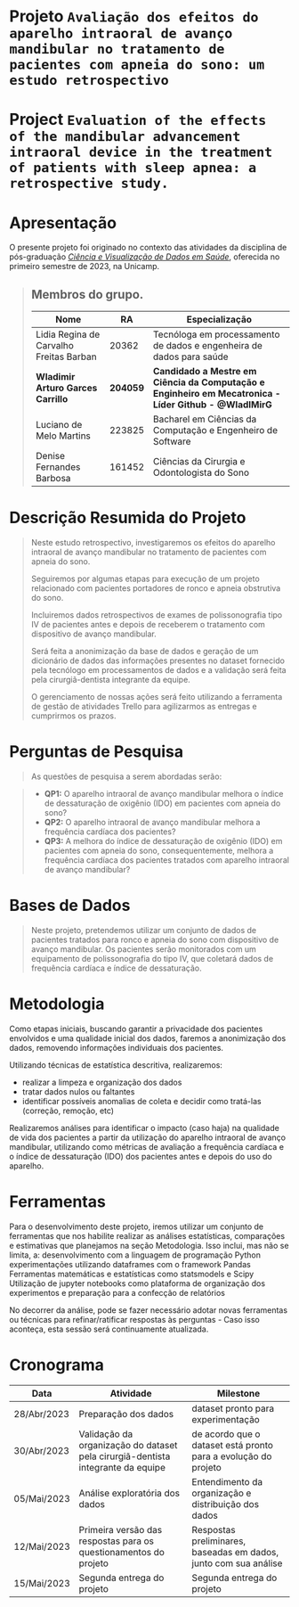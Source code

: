 # Projeto `Avaliação dos efeitos do aparelho intraoral de avanço mandibular no tratamento de pacientes com apneia do sono: um estudo retrospectivo`

# Project `Evaluation of the effects of the mandibular advancement intraoral device in the treatment of patients with sleep apnea: a retrospective study.`

# Apresentação

O presente projeto foi originado no contexto das atividades da disciplina de pós-graduação [*Ciência e Visualização de Dados em Saúde*](https://github.com/datasci4health/home), oferecida no primeiro semestre de 2023, na Unicamp.

> ## **Membros do grupo.**
> |**Nome**  | **RA** | **Especialização**|
> |--|--|--|
> | Lidia Regina de Carvalho Freitas Barban  | 20362  | Tecnóloga em processamento de dados e engenheira de dados para saúde|
> | **Wladimir Arturo Garces Carrillo**  | **204059**  | **Candidado a Mestre em Ciência da Computação e Enginheiro em Mecatronica - Líder Github - @WladIMirG**|
> | Luciano de Melo Martins  | 223825  |  Bacharel em Ciências da Computação e Engenheiro de Software|
> | Denise Fernandes Barbosa  | 161452  | Ciências da Cirurgia e Odontologista do Sono|


# Descrição Resumida do Projeto

> Neste estudo retrospectivo, investigaremos os efeitos do aparelho intraoral de avanço mandibular no tratamento de pacientes com apneia do sono.
>
>Seguiremos por algumas etapas para execução de um projeto relacionado com pacientes portadores de ronco e apneia obstrutiva do sono.
>
>Incluiremos dados retrospectivos de exames de polissonografia tipo IV de pacientes antes e depois de receberem o tratamento com dispositivo de avanço mandibular. 
>
>Será feita a anonimização da base de dados e geração de um dicionário de dados das informações presentes no dataset fornecido pela tecnólogo em processamentos de dados e a validação será feita pela cirurgiã-dentista integrante da equipe.
>
>O gerenciamento de nossas ações será feito utilizando a ferramenta de gestão de atividades Trello para agilizarmos as entregas e cumprirmos os prazos. 


# Perguntas de Pesquisa
> As questões de pesquisa a serem abordadas serão:

> - **QP1:** O aparelho intraoral de avanço mandibular melhora o índice de dessaturação de oxigênio (IDO) em pacientes com apneia do sono?
> - **QP2:** O aparelho intraoral de avanço mandibular melhora a frequência cardíaca dos pacientes?
> - **QP3:** A melhora do índice de dessaturação de oxigênio (IDO) em pacientes com apneia do sono, consequentemente, melhora a frequência cardíaca dos pacientes tratados com aparelho intraoral de avanço mandibular?

# Bases de Dados

> Neste projeto, pretendemos utilizar um conjunto de dados de pacientes tratados para ronco e apneia do sono com dispositivo de avanço mandibular. Os pacientes serão monitorados com um equipamento de polissonografia do tipo IV, que coletará dados de frequência cardíaca e índice de dessaturação.

# Metodologia

Como etapas iniciais, buscando garantir a privacidade dos pacientes envolvidos e uma qualidade inicial dos dados, faremos a anonimização dos dados, removendo informações individuais dos pacientes.

Utilizando técnicas de estatística descritiva, realizaremos:

- realizar a limpeza e organização dos dados
- tratar dados nulos ou faltantes
- identificar possíveis anomalias de coleta e decidir como tratá-las (correção, remoção, etc)

Realizaremos análises para identificar o impacto (caso haja) na qualidade de vida dos pacientes a partir da utilização do aparelho intraoral de avanço mandibular, utilizando como métricas de avaliação a frequência cardíaca e o índice de dessaturação (IDO) dos pacientes antes e depois do uso do aparelho.

# Ferramentas

Para o desenvolvimento deste projeto, iremos utilizar um conjunto de ferramentas que nos habilite realizar as análises estatísticas, comparações e estimativas que planejamos na seção Metodologia. Isso inclui, mas não se limita, a:
desenvolvimento com a linguagem de programação Python
experimentações utilizando dataframes com o framework Pandas
Ferramentas matemáticas e estatísticas como statsmodels e Scipy
Utilização de jupyter notebooks como plataforma de organização dos experimentos e preparação para a confecção de relatórios

No decorrer da análise, pode se fazer necessário adotar novas ferramentas ou técnicas para refinar/ratificar respostas às perguntas - Caso isso aconteça, esta sessão será continuamente atualizada.

# Cronograma

|Data|Atividade|Milestone|
|---|---|---|
|28/Abr/2023|Preparação dos dados|dataset pronto para experimentação|
|30/Abr/2023|Validação da organização do dataset pela cirurgiã-dentista integrante da equipe|de acordo que o dataset está pronto para a evolução do projeto|
|05/Mai/2023|Análise exploratória dos dados|Entendimento da organização e distribuição dos dados|
|12/Mai/2023|Primeira versão das respostas para os questionamentos do projeto|Respostas preliminares, baseadas em dados, junto com sua análise|
|15/Mai/2023|Segunda entrega do projeto|Segunda entrega do projeto|


